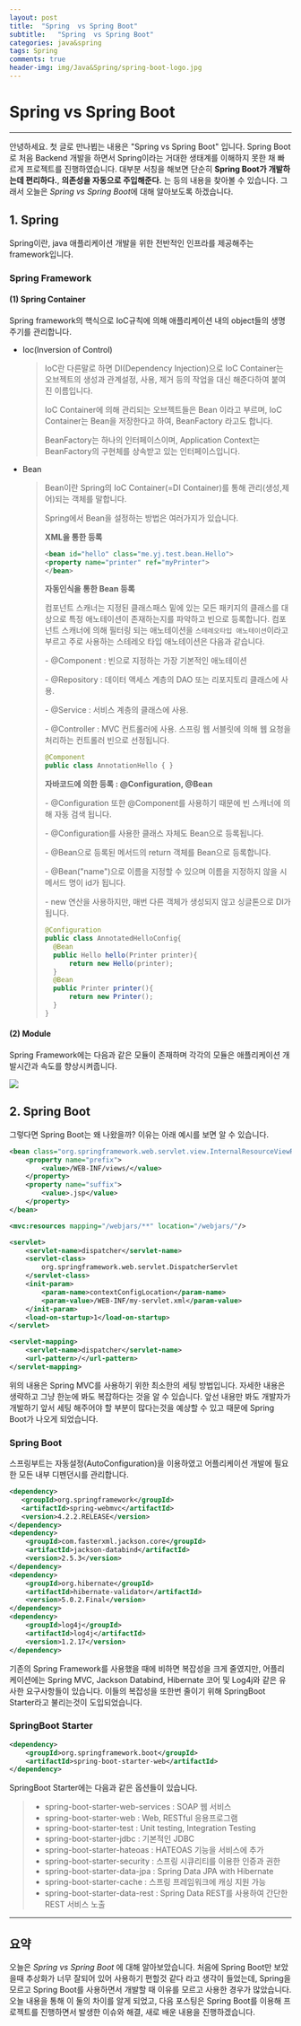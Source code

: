 ```yaml
---
layout: post
title:  "Spring  vs Spring Boot"
subtitle:   "Spring  vs Spring Boot"
categories: java&spring
tags: Spring   
comments: true
header-img: img/Java&Spring/spring-boot-logo.jpg
---
```



# Spring  vs Spring Boot

---

안녕하세요. 첫 글로 만나뵙는 내용은 "Spring vs Spring Boot" 입니다. Spring Boot로 처음 Backend 개발을 하면서 Spring이라는 거대한 생태계를 이해하지 못한 채 빠르게 프로젝트를 진행하였습니다. 대부분 서칭을 해보면 단순히 **Spring Boot가 개발하는데 편리하다.**, **의존성을 자동으로 주입해준다.** 는 등의 내용을 찾아볼 수 있습니다. 그래서 오늘은 *Spring vs Spring Boot*에 대해 알아보도록 하겠습니다.

## 1.  Spring

Spring이란, java 애플리케이션 개발을 위한 전반적인 인프라를 제공해주는 framework입니다. 

###  Spring Framework

#### (1) Spring Container

Spring framework의 핵식으로 IoC규칙에 의해 애플리케이션 내의 object들의 생명주기를 관리합니다.

- Ioc(Inversion of Control)

  > IoC란 다른말로 하면 DI(Dependency Injection)으로 IoC Container는 오브젝트의 생성과 관계설정, 사용, 제거 등의 작업을 대신 해준다하여 붙여진 이름입니다.
  >
  > IoC Container에 의해 관리되는 오브젝트들은 Bean 이라고 부르며, IoC Container는 Bean을 저장한다고 하여, BeanFactory 라고도 합니다. 
  >
  > BeanFactory는 하나의 인터페이스이며, Application Context는 BeanFactory의 구현체를 상속받고 있는 인터페이스입니다. 

- Bean

  >Bean이란 Spring의 IoC Container(=DI Container)를 통해 관리(생성,제어)되는 객체를 말합니다.
  >
  >Spring에서 Bean을 설정하는 방법은 여러가지가 있습니다.
  >
  > **XML을 통한 등록**
  >
  >```xml
  ><bean id="hello" class="me.yj.test.bean.Hello">
  > <property name="printer" ref="myPrinter">
  ></bean>
  >```
  >
  > **자동인식을 통한 Bean 등록**
  >
  >  컴포넌트 스캐너는 지정된 클래스패스 밑에 있는 모든 패키지의 클래스를 대상으로 특정 애노테이션이 존재하는지를 파악하고 빈으로 등록합니다. 컴포넌트 스캐너에 의해 필터링 되는 애노테이션을 `스테레오타입 애노테이션`이라고 부르고 주로 사용하는 스테레오 타입 애노테이션은 다음과 같습니다.
  >
  >
  >
  >  \- @Component : 빈으로 지정하는 가장 기본적인 애노테이션
  >
  >  \- @Repository : 데이터 액세스 계층의 DAO 또는 리포지토리 클래스에 사용.
  >
  >  \- @Service : 서비스 계층의 클래스에 사용.
  >
  >  \- @Controller : MVC 컨트롤러에 사용. 스프링 웹 서블릿에 의해 웹 요청을 처리하는 컨트롤러 빈으로 선정됩니다.
  >
  >```java
  >@Component
  >public class AnnotationHello { }
  >```
  >
  > **자바코드에 의한 등록 : @Configuration, @Bean**
  >
  >  \- @Configuration 또한 @Component를 사용하기 때문에 빈 스캐너에 의해 자동 검색 됩니다.
  >
  >  \- @Configuration를 사용한 클래스 자체도 Bean으로 등록됩니다.
  >
  >  \- @Bean으로 등록된 메서드의 return 객체를 Bean으로 등록합니다.
  >
  >  \- @Bean("name")으로 이름을 지정할 수 있으며 이름을 지정하지 않을 시 메서드 명이 id가 됩니다.
  >
  >  \- new 연산을 사용하지만, 매번 다른 객체가 생성되지 않고 싱글톤으로 DI가 됩니다.
  >
  >```java
  >@Configuration
  >public class AnnotatedHelloConfig{
  >   @Bean
  >   public Hello hello(Printer printer){
  >       return new Hello(printer);
  >   }
  >   @Bean
  >   public Printer printer(){
  >       return new Printer();
  >   }
  >}
  >```


#### (2) Module

Spring Framework에는 다음과 같은 모듈이 존재하며 각각의 모듈은 애플리케이션 개발시간과 속도를 향상시켜줍니다. 

<img style="max-height:50%; max-width:50%;" src="https://s3.ap-south-1.amazonaws.com/myinterviewtrainer-domestic/public_assets/assets/000/000/839/original/spring_framework.png?1628693487">

## 2. Spring Boot

그렇다면 Spring Boot는 왜 나왔을까? 이유는 아래 예시를 보면 알 수 있습니다.

```xml
<bean class="org.springframework.web.servlet.view.InternalResourceViewResolver">
    <property name="prefix">
        <value>/WEB-INF/views/</value>
    </property>
    <property name="suffix">
        <value>.jsp</value>
    </property>
</bean>

<mvc:resources mapping="/webjars/**" location="/webjars/"/>

<servlet>
    <servlet-name>dispatcher</servlet-name>
    <servlet-class>
        org.springframework.web.servlet.DispatcherServlet
    </servlet-class>
    <init-param>
        <param-name>contextConfigLocation</param-name>
        <param-value>/WEB-INF/my-servlet.xml</param-value>
    </init-param>
    <load-on-startup>1</load-on-startup>
</servlet>

<servlet-mapping>
    <servlet-name>dispatcher</servlet-name>
    <url-pattern>/</url-pattern>
</servlet-mapping>
```

위의 내용은 Spring MVC를 사용하기 위한 최소한의 세팅 방법입니다. 자세한 내용은 생략하고 그냥 한눈에 봐도 복잡하다는 것을 알 수 있습니다. 앞선 내용만 봐도 개발자가 개발하기 앞서 세팅 해주어야 할 부분이 많다는것을 예상할 수 있고 때문에 Spring Boot가 나오게 되었습니다.  

### Spring Boot

스프링부트는 자동설정(AutoConfiguration)을 이용하였고 어플리케이션 개발에 필요한 모든 내부 디펜던시를 관리합니다. 

```xml
<dependency>
   <groupId>org.springframework</groupId>
   <artifactId>spring-webmvc</artifactId>
   <version>4.2.2.RELEASE</version>
</dependency>
<dependency>
    <groupId>com.fasterxml.jackson.core</groupId>
    <artifactId>jackson-databind</artifactId>
    <version>2.5.3</version>
</dependency>
<dependency>
    <groupId>org.hibernate</groupId>
    <artifactId>hibernate-validator</artifactId>
    <version>5.0.2.Final</version>
</dependency>
<dependency>
    <groupId>log4j</groupId>
    <artifactId>log4j</artifactId>
    <version>1.2.17</version>
</dependency>
```

기존의 Spring Framework를 사용했을 때에 비하면 복잡성을 크게 줄였지만, 어플리케이션에는 Spring MVC, Jackson Databind, Hibernate 코어 및 Log4j와 같은 유사한 요구사항들이 있습니다. 이들의 복잡성을 또한번 줄이기 위해 SpringBoot Starter라고 불리는것이 도입되었습니다.

### SpringBoot Starter

```xml
<dependency>
    <groupId>org.springframework.boot</groupId>
    <artifactId>spring-boot-starter-web</artifactId>
</dependency>
```

SpringBoot Starter에는 다음과 같은 옵션들이 있습니다.

>- spring-boot-starter-web-services : SOAP 웹 서비스
>- spring-boot-starter-web : Web, RESTful 응용프로그램
>- spring-boot-starter-test : Unit testing, Integration Testing
>- spring-boot-starter-jdbc : 기본적인 JDBC
>- spring-boot-starter-hateoas : HATEOAS 기능을 서비스에 추가
>- spring-boot-starter-security : 스프링 시큐리티를 이용한 인증과 권한
>- spring-boot-starter-data-jpa : Spring Data JPA with Hibernate
>- spring-boot-starter-cache : 스프링 프레임워크에 캐싱 지원 가능
>- spring-boot-starter-data-rest : Spring Data REST를 사용하여 간단한 REST 서비스 노출

---

## 요약

오늘은 *Spring vs Spring Boot* 에 대해 알아보았습니다. 처음에 Spring Boot만 보았을때 추상화가 너무 잘되어 있어 사용하기 편할것 같다 라고 생각이 들었는데, Spring을 모르고 Spring Boot를 사용하면서 개발할 때 이유를 모르고 사용한 경우가 많았습니다. 오늘 내용을 통해 이 둘의 차이를 알게 되었고, 다음 포스팅은 Spring Boot를 이용해 프로젝트를 진행하면서 발생한 이슈와 해결, 새로 배운 내용을 진행하겠습니다. 
